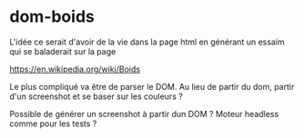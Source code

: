 # dom-boids

L'idée ce serait d'avoir de la vie dans la page html en générant un essaim qui se baladerait sur la page

https://en.wikipedia.org/wiki/Boids

Le plus compliqué va être de parser le DOM. Au lieu de partir du dom, partir d'un screenshot et se baser sur les couleurs ?

Possible de générer un screenshot à partir dun DOM ? Moteur headless comme pour les tests ?
